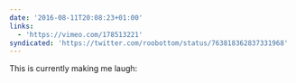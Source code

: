 ```yaml
---
date: '2016-08-11T20:08:23+01:00'
links:
  - 'https://vimeo.com/178513221'
syndicated: 'https://twitter.com/roobottom/status/763818362837331968'
---
```

This is currently making me laugh: 

